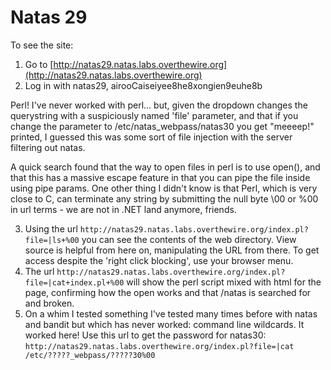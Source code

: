 # Natas 29

To see the site:

1. Go to [http://natas29.natas.labs.overthewire.org](http://natas29.natas.labs.overthewire.org)
2. Log in with natas29, airooCaiseiyee8he8xongien9euhe8b

Perl! I've never worked with perl... but, given the dropdown changes the querystring with a suspiciously named 'file' parameter, and that if you change the parameter to /etc/natas_webpass/natas30 you get "meeeep!" printed, I guessed this was some sort of file injection with the server filtering out natas. 

A quick search found that the way to open files in perl is to use open(), and that this has a massive escape feature in that you can pipe the file inside using pipe params. One other thing I didn't know is that Perl, which is very close to C, can terminate any string by submitting the null byte \00 or %00 in url terms - we are not in .NET land anymore, friends.

3. Using the url `http://natas29.natas.labs.overthewire.org/index.pl?file=|ls+%00` you can see the contents of the web directory. View source is helpful from here on, manipulating the URL from there. To get access despite the 'right click blocking', use your browser menu.
4. The url `http://natas29.natas.labs.overthewire.org/index.pl?file=|cat+index.pl+%00` will show the perl script mixed with html for the page, confirming how the open works and that /natas is searched for and broken.
5. On a whim I tested something I've tested many times before with natas and bandit but which has never worked: command line wildcards. It worked here! Use this url to get the password for natas30: `http://natas29.natas.labs.overthewire.org/index.pl?file=|cat /etc/?????_webpass/?????30%00`